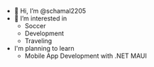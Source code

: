 - 👋 Hi, I’m @schamal2205
- 👀 I’m interested in 
  - Soccer
  - Development 
  - Traveling
- I'm planning to learn 
   - Mobile App Development with .NET MAUI
<!--
- 🌱 I’m currently learning
  - 
  
- 💞️ I’m looking to collaborate on ...
- 📫 How to reach me ...
--> 

<!---
schamal2205/schamal2205 is a ✨ special ✨ repository because its `README.md` (this file) appears on your GitHub profile.
You can click the Preview link to take a look at your changes.
--->
